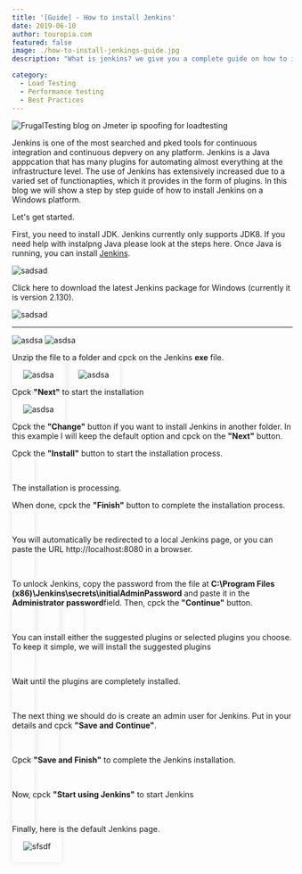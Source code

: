 ```yaml
---
title: '[Guide] - How to install Jenkins'
date: 2019-06-10
author: touropia.com
featured: false
image: ./how-to-install-jenkings-guide.jpg
description: "What is jenkins? we give you a complete guide on how to install jenkins..."

category:
  - Load Testing
  - Performance testing
  - Best Practices
---
```



![FrugalTesting blog on Jmeter ip spoofing for loadtesting](/how-to-install-jenkins-4.jpg)


<p >
Jenkins is one of the most searched and pked tools for continuous integration and continuous depvery on any platform. Jenkins is a Java apppcation that has many plugins for automating almost everything at the infrastructure level. The use of Jenkins has extensively increased due to a varied set of functionapties, which it provides in the form of plugins. In this blog we will show a step by step guide of how to install Jenkins on a Windows platform.
</p>
<p > Let's get started.</p>
<p >First, you need to install JDK. Jenkins currently only supports JDK8. If you need help with instalpng Java please look at the steps here. Once Java is running, you can install <a href="https://jenkins.io/" target="_blank">Jenkins</a>.</p>

<img class="main-img img-responsive" src="./how-to-install-jenkins-2.jpg" alt="sadsad" title="">

<p>Click here to download the latest Jenkins package for Windows (currently it is version 2.130).</p>

<img class="main-img img-responsive" src="./how-to-install-jenkins-2.jpg" alt="sadsad" title="">
<hr>
<img class="main-img img-responsive" src="./how-to-install-jenkins-3.jpg" alt="asdsa" title="">

<img class="main-img img-responsive" src="./how-to-install-jenkins-4.jpg" alt="asdsa" title="">

<p> Unzip the file to a folder and cpck on the Jenkins <b>exe</b> file.</p>
<a style="width:88%; margin-top:20px; margin-bottom:20px;padding:20px; box-shadow:0 0 10px rgba(0,0,0,0.1)">
<img class="main-img img-responsive" src="./how-to-install-jenkins-5.jpg" alt="asdsa" title="">
</a>
<a style="width:88%; margin-top:20px; margin-bottom:20px;padding:20px; box-shadow:0 0 10px rgba(0,0,0,0.1)">
<img class="main-img img-responsive" src="./how-to-install-jenkins-6.jpg" alt="asdsa" title="">
</a>
<p> Cpck <b>"Next"</b> to start the installation</p>
<a style="width:88%; margin-top:20px; margin-bottom:20px;padding:20px; box-shadow:0 0 10px rgba(0,0,0,0.1)">
<img class="main-img img-responsive" src="./how-to-install-jenkins-7.png" alt="asdsa" title="">
</a>
<p>Cpck the <b>"Change"</b> button if you want to install Jenkins in another folder. In this example I will keep the default option and cpck on the <b>"Next"</b> button.</p>
<p>Cpck the <b>"Install"</b> button to start the installation process.</p>
<a style="width:88%; margin-top:20px; margin-bottom:20px;padding:20px; box-shadow:0 0 10px rgba(0,0,0,0.1)">
<img class="main-img img-responsive" src="./how-to-install-jenkins-8.png" alt="" title="">
</a>
<p>The installation is processing.</p>
<p>When done, cpck the <b>"Finish"</b> button to complete the installation process.</p>
<a style="width:88%; margin-top:20px; margin-bottom:20px;padding:20px; box-shadow:0 0 10px rgba(0,0,0,0.1)">
<img class="main-img img-responsive" src="./how-to-install-jenkins-9.png" alt="" title="">
</a>
<p>You will automatically be redirected to a local Jenkins page, or you can paste the URL http://localhost:8080 in a browser.</p>
<a style="width:88%; margin-top:20px; margin-bottom:20px;padding:20px; box-shadow:0 0 10px rgba(0,0,0,0.1)">
<img class="main-img img-responsive" src="./how-to-install-jenkins-10.jpg" alt="" title="">
</a>
<p>To unlock Jenkins, copy the password from the file at <b>C:\Program Files (x86)\Jenkins\secrets\initialAdminPassword</b> and paste it in the <b>Administrator password</b>field. Then, cpck the <b>"Continue"</b> button.</p>
<a style="width:88%; margin-top:20px; margin-bottom:20px;padding:20px; box-shadow:0 0 10px rgba(0,0,0,0.1)">
<img class="main-img img-responsive" src="./how-to-install-jenkins-11.jpg" alt="" title="">
</a>
<a style="width:88%; margin-top:20px; margin-bottom:20px;padding:20px; box-shadow:0 0 10px rgba(0,0,0,0.1)">
<img class="main-img img-responsive" src="./how-to-install-jenkins-12.jpg" alt="" title="">
</a>
<a style="width:88%; margin-top:20px; margin-bottom:20px;padding:20px; box-shadow:0 0 10px rgba(0,0,0,0.1)">
<img class="main-img img-responsive" src="./how-to-install-jenkins-13.jpg" alt="" title="">
</a>
<p>You can install either the suggested plugins or selected plugins you choose. To keep it simple, we will install the suggested plugins</p>
<a style="width:88%; margin-top:20px; margin-bottom:20px;padding:20px; box-shadow:0 0 10px rgba(0,0,0,0.1)">
<img class="main-img img-responsive" src="./how-to-install-jenkins-14.png" alt="" title="">
</a>
<p>Wait until the plugins are completely installed.</p>
<a style="width:88%; margin-top:20px; margin-bottom:20px;padding:20px; box-shadow:0 0 10px rgba(0,0,0,0.1)">
<img class="main-img img-responsive" src="./how-to-install-jenkins-15.jpg" alt="" title="">
</a>
<p>The next thing we should do is create an admin user for Jenkins. Put in your details and cpck <b>"Save and Continue"</b>.</p>
<a style="width:88%; margin-top:20px; margin-bottom:20px;padding:20px; box-shadow:0 0 10px rgba(0,0,0,0.1)">
<img class="main-img img-responsive" src="./how-to-install-jenkins-16.jpg" alt="" title="">
</a>
<a style="width:88%; margin-top:20px; margin-bottom:20px;padding:20px; box-shadow:0 0 10px rgba(0,0,0,0.1)">
<img class="main-img img-responsive" src="./how-to-install-jenkins-17.jpg" alt="" title="">
</a>
<p>Cpck <b>"Save and Finish"</b> to complete the Jenkins installation.</p>
<a style="width:88%; margin-top:20px; margin-bottom:20px;padding:20px; box-shadow:0 0 10px rgba(0,0,0,0.1)">
<img class="main-img img-responsive" src="./how-to-install-jenkins-18.jpg" alt="" title="">
</a>
<p>Now, cpck <b>"Start using Jenkins"</b> to start Jenkins</p>
<a style="width:88%; margin-top:20px; margin-bottom:20px;padding:20px; box-shadow:0 0 10px rgba(0,0,0,0.1)">
<img class="main-img img-responsive" src="./how-to-install-jenkins-19.jpg" alt="" title="">
</a>
<p>Finally, here is the default Jenkins page.</p>
<a style="width:88%; margin-top:20px; margin-bottom:20px;padding:20px; box-shadow:0 0 10px rgba(0,0,0,0.1)">
<img class="main-img img-responsive" src="./how-to-install-jenkins-20.png" alt="sfsdf" title="dfsf">
</a>

